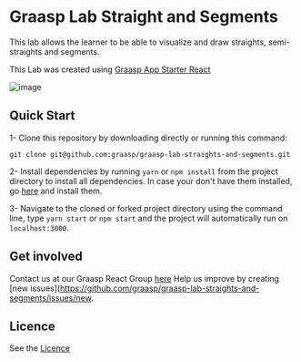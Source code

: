 # Graasp Lab Straight and Segments

This lab allows the learner to be able to visualize and draw straights, semi-straights and segments.

This Lab was created using [Graasp App Starter React](https://github.com/react-epfl/graasp-app-starter-react)

![image](https://github.com/graasp/graasp-lab-straights-and-segments/blob/develop/public/preview.png)

## Quick Start

1- Clone this repository by downloading directly or running this command:

```
git clone git@github.com:graasp/graasp-lab-straights-and-segments.git
```

2- Install dependencies by running `yarn` or `npm install` from the project directory to install all dependencies. In case your don't have them installed, go
[here](https://changelog.com/posts/install-node-js-with-homebrew-on-os-x) and install them.

3- Navigate to the cloned or forked project directory using the command line, type `yarn start` or `npm start` and the project will automatically run on `localhost:3000`.

## Get involved

Contact us at our Graasp React Group [here](http://graasp.eu/)
Help us improve by creating [new issues](https://github.com/graasp/graasp-lab-straights-and-segments/issues/new.

## Licence

See the [Licence](https://github.com/graasp/graasp-lab-straights-and-segments/blob/1/main-view/LICENSE)
